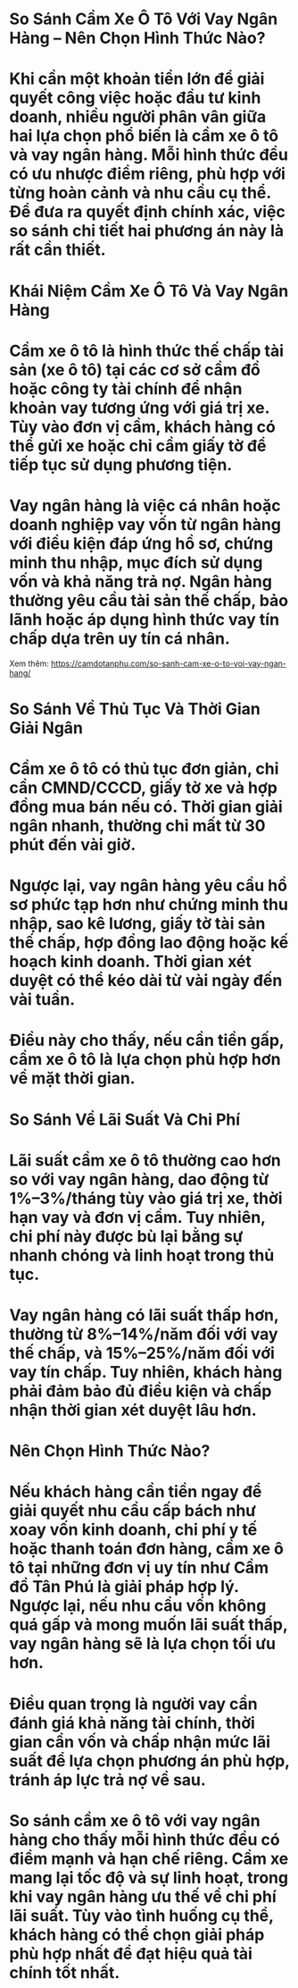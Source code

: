 # So Sánh Cầm Xe Ô Tô Với Vay Ngân Hàng – Nên Chọn Hình Thức Nào?

# Khi cần một khoản tiền lớn để giải quyết công việc hoặc đầu tư kinh doanh, nhiều người phân vân giữa hai lựa chọn phổ biến là cầm xe ô tô và vay ngân hàng. Mỗi hình thức đều có ưu nhược điểm riêng, phù hợp với từng hoàn cảnh và nhu cầu cụ thể. Để đưa ra quyết định chính xác, việc so sánh chi tiết hai phương án này là rất cần thiết.

# 

# Khái Niệm Cầm Xe Ô Tô Và Vay Ngân Hàng

# Cầm xe ô tô là hình thức thế chấp tài sản (xe ô tô) tại các cơ sở cầm đồ hoặc công ty tài chính để nhận khoản vay tương ứng với giá trị xe. Tùy vào đơn vị cầm, khách hàng có thể gửi xe hoặc chỉ cầm giấy tờ để tiếp tục sử dụng phương tiện.

# Vay ngân hàng là việc cá nhân hoặc doanh nghiệp vay vốn từ ngân hàng với điều kiện đáp ứng hồ sơ, chứng minh thu nhập, mục đích sử dụng vốn và khả năng trả nợ. Ngân hàng thường yêu cầu tài sản thế chấp, bảo lãnh hoặc áp dụng hình thức vay tín chấp dựa trên uy tín cá nhân.
Xem thêm: https://camdotanphu.com/so-sanh-cam-xe-o-to-voi-vay-ngan-hang/
# 

# So Sánh Về Thủ Tục Và Thời Gian Giải Ngân

# Cầm xe ô tô có thủ tục đơn giản, chỉ cần CMND/CCCD, giấy tờ xe và hợp đồng mua bán nếu có. Thời gian giải ngân nhanh, thường chỉ mất từ 30 phút đến vài giờ.

# Ngược lại, vay ngân hàng yêu cầu hồ sơ phức tạp hơn như chứng minh thu nhập, sao kê lương, giấy tờ tài sản thế chấp, hợp đồng lao động hoặc kế hoạch kinh doanh. Thời gian xét duyệt có thể kéo dài từ vài ngày đến vài tuần.

# Điều này cho thấy, nếu cần tiền gấp, cầm xe ô tô là lựa chọn phù hợp hơn về mặt thời gian.

# 

# So Sánh Về Lãi Suất Và Chi Phí

# Lãi suất cầm xe ô tô thường cao hơn so với vay ngân hàng, dao động từ 1%–3%/tháng tùy vào giá trị xe, thời hạn vay và đơn vị cầm. Tuy nhiên, chi phí này được bù lại bằng sự nhanh chóng và linh hoạt trong thủ tục.

# Vay ngân hàng có lãi suất thấp hơn, thường từ 8%–14%/năm đối với vay thế chấp, và 15%–25%/năm đối với vay tín chấp. Tuy nhiên, khách hàng phải đảm bảo đủ điều kiện và chấp nhận thời gian xét duyệt lâu hơn.

# 

# Nên Chọn Hình Thức Nào?

# Nếu khách hàng cần tiền ngay để giải quyết nhu cầu cấp bách như xoay vốn kinh doanh, chi phí y tế hoặc thanh toán đơn hàng, cầm xe ô tô tại những đơn vị uy tín như Cầm đồ Tân Phú là giải pháp hợp lý. Ngược lại, nếu nhu cầu vốn không quá gấp và mong muốn lãi suất thấp, vay ngân hàng sẽ là lựa chọn tối ưu hơn.

# Điều quan trọng là người vay cần đánh giá khả năng tài chính, thời gian cần vốn và chấp nhận mức lãi suất để lựa chọn phương án phù hợp, tránh áp lực trả nợ về sau.

# 

# So sánh cầm xe ô tô với vay ngân hàng cho thấy mỗi hình thức đều có điểm mạnh và hạn chế riêng. Cầm xe mang lại tốc độ và sự linh hoạt, trong khi vay ngân hàng ưu thế về chi phí lãi suất. Tùy vào tình huống cụ thể, khách hàng có thể chọn giải pháp phù hợp nhất để đạt hiệu quả tài chính tốt nhất.

